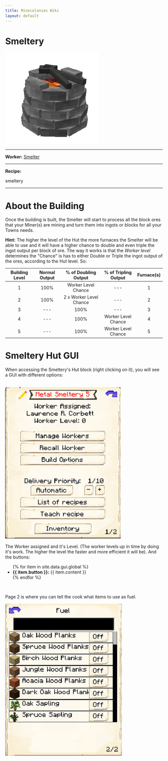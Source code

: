 ```yaml
---
title: Minecolonies Wiki
layout: default
---
```

# Smeltery

<div class="infobox box text-center">
    <img src="../../assets/images/buildings/smeltery.png" alt="Smeltery's Hut" />
    <hr />
    <div class="row section-text text-left">
        <div class="col">
        <p><strong>Worker:</strong> <a href="../workers/smelter">Smelter</a></p>
        </div>
    </div>
    <hr />
    <div class="row section-text text-left">
        <div class="col">
        <p><strong>Recipe:</strong> 
        </div>
    </div>
    <recipe>smeltery</recipe>
    
</div>
<hr />

# About the Building

Once the building is built, the Smelter will start to process all the block ores that your Miner(s) are mining and turn them into ingots or blocks for all your Towns needs.

**Hint:** The higher the level of the Hut the more furnaces the Smelter will be able to use and it will have a higher chance to double and even triple the ingot output per block of ore. The way it works is that the *Worker level* determines the "Chance" is has to either Double or Triple the ingot output of the ores, according to the Hut level. So:


| Building Level | Normal Output | % of Doubling Output | % of Tripling Output | Furnace(s) |
| :-----: | :-----: | :-----: | :-----: | :-----: |
| 1 | 100% | Worker Level Chance | --- | 1 |
| 2 | 100% | 2 x Worker Level Chance | --- | 2 |
| 3 | --- | 100% | --- | 3 |
| 4 | --- | 100% | Worker Level Chance | 4 |
| 5 | --- | 100% | Worker Level Chance | 5 |


# Smeltery Hut GUI

When accessing the Smeltery's Hut block (right clicking on it), you will see a GUI with different options:

<br>
<div class="row">
  <div class="col-sm-12 col-md">
    <img src="../../assets/images/gui/smelterygui1.png" class="img-fluid mx-auto" alt="Smeltery GUI">
  </div>
  <div class="col-sm-12 col-md">
    <p>The Worker assigned and it's Level. (The worker levels up in time by doing it's work. The higher the level the faster and more efficient it will be). And the buttons:</p>
    <ul>
      {% for item in site.data.gui.global %}
        <li><strong>{{ item.button }}:</strong> {{ item.content }}</li>
      {% endfor %}
    </ul>
  </div>
</div>
<br>

Page 2 is where you can tell the cook what items to use as fuel.

<div class="row">
  <div class="col-sm-12 col-md">
    <img src="../../assets/images/gui/smelterygui2.png" class="img-fluid mx-auto" alt="Restaurant GUI">
  </div>